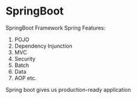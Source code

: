 # SpringBoot
SpringBoot Framework 
Spring Features:
  1. POJO
  2. Dependency Injunction
  3. MVC
  4. Security
  5. Batch
  6. Data
  7. AOP etc.
     
Spring boot gives us production-ready application

